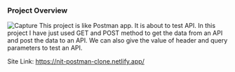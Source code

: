 ### Project Overview
![Capture](https://user-images.githubusercontent.com/79741002/155851789-f3413240-e62d-4be1-926d-654f1e7c476a.PNG)
This project is like Postman app. It is about to test API. In this project I have just used GET and POST method to get the data from an API and post the data to an API. We can also give the value of header and query parameters to test an API.

Site Link: https://nit-postman-clone.netlify.app/

